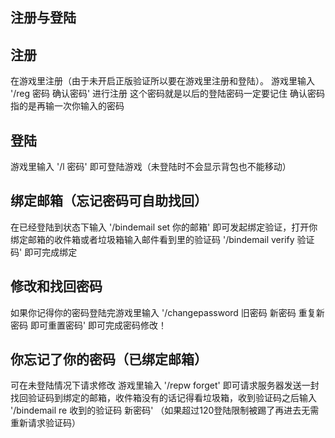 ## 注册与登陆

## 注册
在游戏里注册（由于未开启正版验证所以要在游戏里注册和登陆）。
游戏里输入 '/reg 密码 确认密码' 进行注册
这个密码就是以后的登陆密码一定要记住
确认密码指的是再输一次你输入的密码

## 登陆
游戏里输入 '/l 密码' 即可登陆游戏（未登陆时不会显示背包也不能移动）

## 绑定邮箱（忘记密码可自助找回）
在已经登陆到状态下输入 '/bindemail set 你的邮箱' 即可发起绑定验证，打开你绑定邮箱的收件箱或者垃圾箱输入邮件看到里的验证码 '/bindemail verify 验证码' 即可完成绑定

## 修改和找回密码
如果你记得你的密码登陆完游戏里输入 '/changepassword 旧密码 新密码 重复新密码 即可重置密码' 即可完成密码修改！

## 你忘记了你的密码（已绑定邮箱）
可在未登陆情况下请求修改
游戏里输入 '/repw forget' 即可请求服务器发送一封找回验证码到绑定的邮箱，收件箱没有的话记得看垃圾箱，收到验证码之后输入 '/bindemail re 收到的验证码 新密码' （如果超过120登陆限制被踢了再进去无需重新请求验证码）